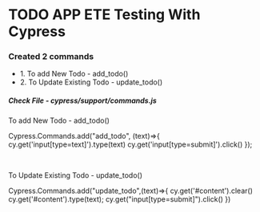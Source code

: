 # TODO APP ETE Testing With Cypress


 <h3>Created 2 commands</h3>
 <ul>
  <li>
  1. To add New Todo - add_todo()
  </li>
  <li>
    2. To Update Existing Todo - update_todo()
  </li>
 </ul>
 
 
 <h5> Check File - cypress/support/commands.js</h5>
 
 <p>To add New Todo - add_todo()</p>

 Cypress.Commands.add("add_todo", (text)=>{
    cy.get('input[type=text]').type(text)
    cy.get('input[type=submit]').click()
});

<br />

<p> To Update Existing Todo - update_todo()</p>

Cypress.Commands.add("update_todo",(text)=>{
    cy.get('#content').clear()
    cy.get('#content').type(text);
    cy.get("input[type=submit]").click()
})

